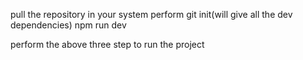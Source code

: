 pull the repository in your system
perform git init(will give all the dev dependencies)
npm run dev

perform the above three step to run the project
